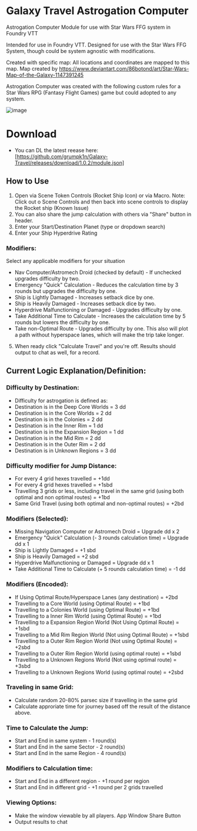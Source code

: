 # Galaxy Travel Astrogation Computer
Astrogation Computer Module for use with Star Wars FFG system in Foundry VTT

Intended for use in Foundry VTT.  Designed for use with the Star Wars FFG System, though could be system agnostic with modifications. 

Created with specific map: All locations and coordinates are mapped to this map.
Map created by https://www.deviantart.com/86botond/art/Star-Wars-Map-of-the-Galaxy-1147391245

Astrogation Computer was created with the following custom rules for a Star Wars RPG (Fantasy Flight Games) game but could adopted to any system.

![image](https://github.com/user-attachments/assets/29fbdb3d-f171-46ac-87e9-cec97218d512)

# Download
* You can DL the latest reease here: [https://github.com/grumpk1n/Galaxy-Travel/releases/download/1.0.2/module.json]

## How to Use
1. Open via Scene Token Controls (Rocket Ship Icon) or via Macro.
Note: Click out o Scene Controls and then back into scene controls to display the Rocket ship (Known Issue)
2. You can also share the jump calculation with others via "Share" button in header.
3. Enter your Start/Destination Planet (type or dropdown search)
4. Enter your Ship Hyperdrive Rating

### Modifiers:
Select any applicable modifiers for your situation

* Nav Computer/Astromech Droid (checked by default) - If unchecked upgrades difficulty by two.
* Emergency "Quick" Calculation - Reduces the calculation time by 3 rounds but upgrades the difficulty by one.
* Ship is Lightly Damaged - Increases setback dice by one.
* Ship is Heavily Damaged - Increases setback dice by two.
* Hyperdrive Malfunctioning or Damaged - Upgrades difficulty by one.
* Take Additional Time to Calculate - Increases the calculation time by 5 rounds but lowers the difficulty by one. 
* Take non-Optimal Route - Upgrades difficulty by one.  This also will plot a path without hyperspace lanes, which will make the trip take longer.

5. When ready click "Calculate Travel" and you're off.  Results should output to chat as well, for a record.

## Current Logic Explanation/Definition:

### Difficulty by Destination:
* Difficulty for astrogation is defined as:
* Destination is in the Deep Core Worlds = 3 dd
* Destination is in the Core Worlds = 2 dd
* Destination is in the Colonies = 2 dd
* Destination is in the Inner Rim = 1 dd
* Destination is in the Expansion Region = 1 dd
* Destination is in the Mid Rim = 2 dd
* Destination is in the Outer Rim = 2 dd
* Destination is in Unknown Regions = 3 dd

### Difficulty modifier for Jump Distance:
* For every 4 grid hexes travelled = +1dd
* For every 4 grid hexes travelled = +1sbd
* Travelling 3 grids or less, including travel in the same grid (using both optimal and non optimal routes) = +1bd
* Same Grid Travel (using both optimal and non-optimal routes) = +2bd

### Modifiers (Selected):
* Missing Navigation Computer or Astromech Droid = Upgrade dd x 2
* Emergency "Quick" Calculation (- 3 rounds calculation time) = Upgrade dd x 1
* Ship is Lightly Damaged = +1 sbd
* Ship is Heavily Damaged = +2 sbd
* Hyperdrive Malfunctioning or Damaged = Upgrade dd x 1
* Take Additional Time to Calculate (+ 5 rounds calculation time) = -1 dd

### Modifiers (Encoded):
* If Using Optimal Route/Hyperspace Lanes (any destination) = +2bd
* Travelling to a Core World (using Optimal Route) = +1bd
* Travelling to a Colonies World (using Optimal Route) = +1bd
* Travelling to a Inner Rim World (using Optimal Route) = +1bd
* Travelling to a Expansion Region World (Not Using Optimal Route) = +1sbd
* Travelling to a Mid Rim Region World (Not using Optimal Route) = +1sbd
* Travelling to a Outer Rim Region World (Not using Optimal Route) = +2sbd
* Travelling to a Outer Rim Region World (using optimal route) = +1sbd
* Travelling to a Unknown Regions World (Not using optimal route) = +3sbd
* Travelling to a Unknown Regions World (using optimal route) = +2sbd

### Traveling in same Grid:
* Calculate random 20-80% parsec size if travelling in the same grid
* Calculate approriate time for journey based off the result of the distance above. 

### Time to Calculate the Jump:
* Start and End in same system - 1 round(s)
* Start and End in the same Sector - 2 round(s)
* Start and End in the same Region - 4 round(s)

### Modifiers to Calculation time:
* Start and End in a different region - +1 round per region
* Start and End in different grid - +1 round per 2 grids travelled

### Viewing Options:
* Make the window viewable by all players. App Window Share Button
* Output results to chat
